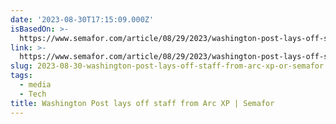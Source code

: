 ```yaml
---
date: '2023-08-30T17:15:09.000Z'
isBasedOn: >-
  https://www.semafor.com/article/08/29/2023/washington-post-lays-off-staff-from-arc-xp
link: >-
  https://www.semafor.com/article/08/29/2023/washington-post-lays-off-staff-from-arc-xp
slug: 2023-08-30-washington-post-lays-off-staff-from-arc-xp-or-semafor
tags:
  - media
  - Tech
title: Washington Post lays off staff from Arc XP | Semafor
---
```


